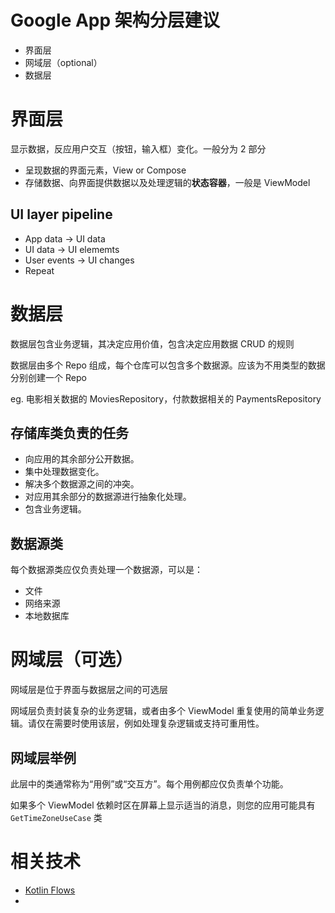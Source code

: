 # Google App 架构分层建议

- 界面层
- 网域层（optional）
- 数据层



# 界面层

显示数据，反应用户交互（按钮，输入框）变化。一般分为 2 部分

- 呈现数据的界面元素，View or Compose
- 存储数据、向界面提供数据以及处理逻辑的**状态容器**，一般是 ViewModel



## UI layer pipeline

- App data -> UI data
- UI data -> UI elememts
- User events -> UI changes
- Repeat





# 数据层

数据层包含业务逻辑，其决定应用价值，包含决定应用数据 CRUD 的规则



数据层由多个 Repo 组成，每个仓库可以包含多个数据源。应该为不用类型的数据分别创建一个 Repo

eg. 电影相关数据的 MoviesRepository，付款数据相关的 PaymentsRepository



## 存储库类负责的任务

- 向应用的其余部分公开数据。
- 集中处理数据变化。
- 解决多个数据源之间的冲突。
- 对应用其余部分的数据源进行抽象化处理。
- 包含业务逻辑。



## 数据源类

每个数据源类应仅负责处理一个数据源，可以是：

- 文件
- 网络来源
- 本地数据库



# 网域层（可选）

网域层是位于界面与数据层之间的可选层

网域层负责封装复杂的业务逻辑，或者由多个 ViewModel 重复使用的简单业务逻辑。请仅在需要时使用该层，例如处理复杂逻辑或支持可重用性。



## 网域层举例

此层中的类通常称为“用例”或“交互方”。每个用例都应仅负责单个功能。

如果多个 ViewModel 依赖时区在屏幕上显示适当的消息，则您的应用可能具有 `GetTimeZoneUseCase` 类





# 相关技术

- [Kotlin Flows](https://developer.android.com/kotlin/flow)
- 